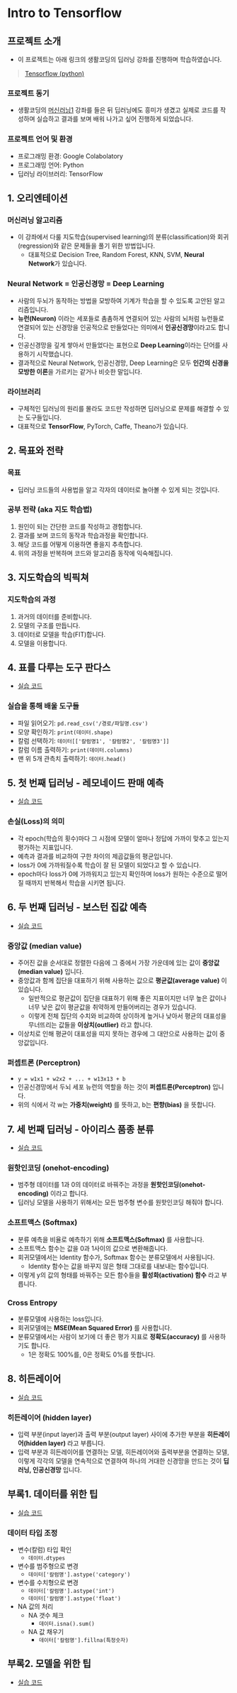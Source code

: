 # Intro to Tensorflow

## 프로젝트 소개  
 - 이 프로젝트는 아래 링크의 생활코딩의 딥러닝 강좌를 진행하며 학습하였습니다.  
 > [Tensorflow (python)](https://opentutorials.org/course/4570/28965)  

### 프로젝트 동기  
 - 생활코딩의 [머신러닝1](https://opentutorials.org/course/4548) 강좌를 들은 뒤 딥러닝에도 흥미가 생겼고 실제로 코드를 작성하며 실습하고 결과를 보며 배워 나가고 싶어 진행하게 되었습니다.

### 프로젝트 언어 및 환경  
 - 프로그래밍 환경: Google Colabolatory  
 - 프로그래밍 언어: Python  
 - 딥러닝 라이브러리: TensorFlow  

## 1. 오리엔테이션

### 머신러닝 알고리즘
 - 이 강좌에서 다룰 지도학습(supervised learning)의 분류(classification)와 회귀(regression)와 같은 문제들을 풀기 위한 방법입니다.  
    - 대표적으로 Decision Tree, Random Forest, KNN, SVM, **Neural Network**가 있습니다.  

### Neural Network = 인공신경망 = Deep Learning
 - 사람의 두뇌가 동작하는 방법을 모방하여 기계가 학습을 할 수 있도록 고안된 알고리즘입니다.  
 - **뉴런(Neuron)** 이라는 세포들로 촘촘하게 연결되어 있는 사람의 뇌처럼 뉴런들로 연결되어 있는 신경망을 인공적으로 만들었다는 의미에서 **인공신경망**이라고도 합니다.  
 - 인공신경망을 깊게 쌓아서 만들었다는 표현으로 **Deep Learning**이라는 단어를 사용하기 시작했습니다.  
 - 결과적으로 Neural Network, 인공신경망, Deep Learning은 모두 **인간의 신경을 모방한 이론**을 가르키는 같거나 비슷한 말입니다.  

### 라이브러리
 - 구체적인 딥러닝의 원리를 몰라도 코드만 작성하면 딥러닝으로 문제를 해결할 수 있는 도구들입니다.
 - 대표적으로 **TensorFlow**, PyTorch, Caffe, Theano가 있습니다.
## 2. 목표와 전략  

### 목표
 - 딥러닝 코드들의 사용법을 알고 각자의 데이터로 놀아볼 수 있게 되는 것입니다.  

### 공부 전략 (aka 지도 학습법)  
 1. 원인이 되는 간단한 코드를 작성하고 경험합니다.  
 2. 결과를 보며 코드의 동작과 학습과정을 확인합니다.  
 3. 해당 코드를 어떻게 이용하면 좋을지 추측합니다.  
 4. 위의 과정을 반복하며 코드와 알고리즘 동작에 익숙해집니다.  

## 3. 지도학습의 빅픽쳐  

### 지도학습의 과정  
 1. 과거의 데이터를 준비합니다.  
 2. 모델의 구조를 만듭니다.  
 3. 데이터로 모델을 학습(FIT)합니다.  
 4. 모델을 이용합니다.  

## 4. 표를 다루는 도구 판다스  
 - [실습 코드](https://github.com/kimeunh3/Intro_to_Tensorflow/blob/main/%EC%8B%A4%EC%8A%B51_%ED%91%9C%EB%A5%BC_%EB%8B%A4%EB%A3%A8%EB%8A%94_%EB%8F%84%EA%B5%AC_%ED%8C%90%EB%8B%A4%EC%8A%A4.ipynb)  

### 실습을 통해 배울 도구들  
 - 파일 읽어오기: `pd.read_csv('/경로/파일명.csv')`  
 - 모양 확인하기: `print(데이터.shape)`  
 - 칼럼 선택하기: `데이터[['칼럼명1', '칼럼명2', '칼럼명3']]`  
 - 칼럼 이름 출력하기: `print(데이터.columns)`  
 - 맨 위 5개 관측치 출력하기: `데이터.head()`  

## 5. 첫 번째 딥러닝 - 레모네이드 판매 예측  
 - [실습 코드](https://github.com/kimeunh3/Intro_to_Tensorflow/blob/main/%EC%8B%A4%EC%8A%B52_%EB%A0%88%EB%AA%A8%EB%84%A4%EC%9D%B4%EB%93%9C_%ED%8C%90%EB%A7%A4_%EC%98%88%EC%B8%A1.ipynb)  

### 손실(Loss)의 의미
 - 각 epoch(학습의 횟수)마다 그 시점에 모델이 얼마나 정답에 가까이 맞추고 있는지 평가하는 지표입니다.
 - 예측과 결과를 비교하여 구한 차이의 제곱값들의 평균입니다.
 - loss가 0에 가까워질수록 학습이 잘 된 모델이 되었다고 할 수 있습니다.
 - epoch마다 loss가 0에 가까워지고 있는지 확인하며 loss가 원하는 수준으로 떨어질 때까지 반복해서 학습을 시키면 됩니다.  

## 6. 두 번째 딥러닝 - 보스턴 집값 예측  
 - [실습 코드](https://github.com/kimeunh3/Intro_to_Tensorflow/blob/main/%EC%8B%A4%EC%8A%B53_%EB%B3%B4%EC%8A%A4%ED%84%B4_%EC%A7%91%EA%B0%92_%EC%98%88%EC%B8%A1.ipynb)  

### 중앙값 (median value)  
 - 주어진 값을 순서대로 정렬한 다음에 그 중에서 가장 가운데에 있는 값이 **중앙값(median value)** 입니다.  
 - 중앙값과 함께 집단을 대표하기 위해 사용하는 값으로 **평균값(average value)** 이 있습니다.
    - 일반적으로 평균값이 집단을 대표하기 위해 좋은 지표이지만 너무 높은 값이나 너무 낮은 값이 평균값을 취약하게 만들어버리는 경우가 있습니다.
    - 이렇게 전체 집단의 수치와 비교하여 상이하게 높거나 낮아서 평균의 대표성을 무너뜨리는 값들을 **이상치(outlier)** 라고 합니다. 
 - 이상치로 인해 평균이 대표성을 띠지 못하는 경우에 그 대안으로 사용하는 값이 중앙값입니다.  

### 퍼셉트론 (Perceptron)  
 - `y = w1x1 + w2x2 + ... + w13x13 + b`
 - 인공신경망에서 두뇌 세포 뉴런의 역할을 하는 것이 **퍼셉트론(Perceptron)** 입니다.
 - 위의 식에서 각 w는 **가중치(weight)** 를 뜻하고, b는 **편향(bias)** 을 뜻합니다.

## 7. 세 번째 딥러닝 - 아이리스 품종 분류  
 - [실습 코드](https://github.com/kimeunh3/Intro_to_Tensorflow/blob/main/%EC%8B%A4%EC%8A%B54_%EC%95%84%EC%9D%B4%EB%A6%AC%EC%8A%A4_%ED%92%88%EC%A2%85_%EB%B6%84%EB%A5%98.ipynb)  

### 원핫인코딩 (onehot-encoding)  
 - 범주형 데이터를 1과 0의 데이터로 바꿔주는 과정을 **원핫인코딩(onehot-encoding)** 이라고 합니다.  
 - 딥러닝 모델을 사용하기 위해서는 모든 범주형 변수를 원핫인코딩 해줘야 합니다.  

### 소프트맥스 (Softmax)  
 - 분류 예측을 비율로 예측하기 위해 **소프트맥스(Softmax)** 를 사용합니다.  
 - 소프트맥스 함수는 값을 0과 1사이의 값으로 변환해줍니다.  
 - 회귀모델에서는 Identity 함수가, Softmax 함수는 분류모델에서 사용됩니다.  
    - Identity 함수는 값을 바꾸지 않은 형태 그대로를 내보내는 함수입니다.  
 - 이렇게 y의 값의 형태를 바꿔주는 모든 함수들을 **활성화(activation) 함수** 라고 부릅니다.  

### Cross Entropy  
 - 분류모델에 사용하는 loss입니다.  
 - 회귀모델에는 **MSE(Mean Squared Error)** 를 사용합니다.  
 - 분류모델에서는 사람이 보기에 더 좋은 평가 지표로 **정확도(accuracy)** 를 사용하기도 합니다.  
    - 1은 정확도 100%를, 0은 정확도 0%를 뜻합니다.  

## 8. 히든레이어  
 - [실습 코드](https://github.com/kimeunh3/Intro_to_Tensorflow/blob/main/%EC%8B%A4%EC%8A%B55_%ED%9E%88%EB%93%A0%EB%A0%88%EC%9D%B4%EC%96%B4.ipynb)  

### 히든레이어 (hidden layer)  
 - 입력 부분(input layer)과 출력 부분(output layer) 사이에 추가한 부분을 **히든레이어(hidden layer)** 라고 부릅니다.  
 - 입력 부분과 히든레이어를 연결하는 모델, 히든레이어와 출력부분을 연결하는 모델, 이렇게 각각의 모델을 연속적으로 연결하여 하나의 거대한 신경망을 만드는 것이 **딥러닝, 인공신경망** 입니다.  

## 부록1. 데이터를 위한 팁
 - [실습 코드](https://github.com/kimeunh3/Intro_to_Tensorflow/blob/main/%EC%8B%A4%EC%8A%B56_%EB%8D%B0%EC%9D%B4%ED%84%B0_%ED%83%80%EC%9E%85_%EC%A1%B0%EC%A0%95.ipynb)  

### 데이터 타입 조정
 - 변수(칼럼) 타입 확인
    - `데이터.dtypes`
 - 변수를 범주형으로 변경
    - `데이터['칼럼명'].astype('category')`
 - 변수를 수치형으로 변경
    - `데이터['칼럼명'].astype('int')`
    - `데이터['칼럼명'].astype('float')`
 - NA 값의 처리
    - NA 갯수 체크
        - `데이터.isna().sum()`  
    - NA 값 채우기
        - `데이터['칼럼명'].fillna(특정숫자)`

## 부록2. 모델을 위한 팁
 - [실습 코드](https://github.com/kimeunh3/Intro_to_Tensorflow/blob/main/%EC%8B%A4%EC%8A%B57_%ED%95%99%EC%8A%B5%EC%9D%B4_%EC%9E%98%EB%90%98%EB%8A%94_%EB%AA%A8%EB%8D%B8.ipynb)  
